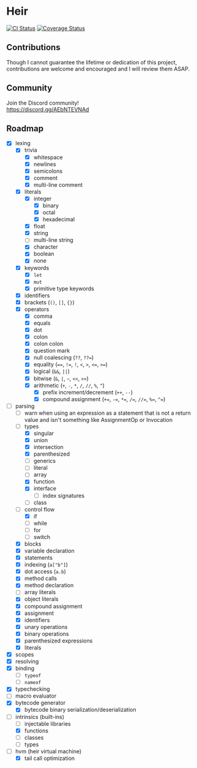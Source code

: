 # Heir
[![CI Status](https://github.com/heir-lang/heir/actions/workflows/ci.yml/badge.svg)](https://github.com/heir-lang/heir/actions/workflows)
[![Coverage Status](https://coveralls.io/repos/github/heir-lang/heir/badge.svg?branch=master)](https://coveralls.io/github/heir-lang/heir)

## Contributions
Though I cannot guarantee the lifetime or dedication of this project, contributions are welcome and encouraged and I will review them ASAP.

## Community
Join the Discord community!
<br>
https://discord.gg/AEbNTEVNAd

## Roadmap
- [x] lexing
  - [x] trivia
    - [x] whitespace
    - [x] newlines
    - [x] semicolons
    - [x] comment
    - [x] multi-line comment
  - [x] literals
    - [x] integer
      - [x] binary
      - [x] octal
      - [x] hexadecimal
    - [x] float
    - [x] string
    - [ ] multi-line string
    - [x] character
    - [x] boolean
    - [x] none
  - [x] keywords
    - [x] `let`
    - [x] `mut`
    - [x] primitive type keywords
  - [x] identifiers
  - [x] brackets (`()`, `[]`, `{}`)
  - [x] operators
    - [x] comma
    - [x] equals
    - [x] dot
    - [x] colon
    - [x] colon colon
    - [x] question mark
    - [x] null coalescing (`??`, `??=`)
    - [x] equality (`==`, `!=`, `!`, `<`, `>`, `<=`, `>=`)
    - [x] logical (`&&`, `||`) 
    - [x] bitwise (`&`, `|`, `~`, `<<`, `>>`) 
    - [x] arithmetic (`+`, `-`, `*`, `/`, `//`, `%`, `^`)
      - [x] prefix increment/decrement (`++`, `--`)
      - [x] compound assignment (`+=`, `-=`, `*=`, `/=`, `//=`, `%=`, `^=`)
- [ ] parsing
    - [ ] warn when using an expression as a statement that is not a return value and isn't something like AssignmentOp or Invocation
    - [ ] types
        - [x] singular
        - [x] union
        - [x] intersection
        - [x] parenthesized
        - [ ] generics
        - [ ] literal
        - [ ] array
        - [x] function
        - [x] interface
            - [ ] index signatures
        - [ ] class
    - [ ] control flow
        - [x] if 
        - [ ] while 
        - [ ] for 
        - [ ] switch
    - [x] blocks
    - [x] variable declaration
    - [x] statements
    - [x] indexing (`a["b"]`)
    - [X] dot access (`a.b`)
    - [x] method calls
    - [x] method declaration
    - [ ] array literals
    - [x] object literals
    - [x] compound assignment
    - [x] assignment
    - [x] identifiers
    - [x] unary operations
    - [x] binary operations
    - [x] parenthesized expressions
    - [x] literals
- [x] scopes
- [x] resolving
- [x] binding
  - [ ] `typeof`
  - [ ] `nameof`
- [x] typechecking
- [ ] macro evaluator
- [x] bytecode generator
  - [x] bytecode binary serialization/deserialization
- [ ] intrinsics (built-ins)
    - [ ] injectable libraries
    - [x] functions
    - [ ] classes
    - [ ] types
- [ ] hvm (heir virtual machine)
    - [x] tail call optimization